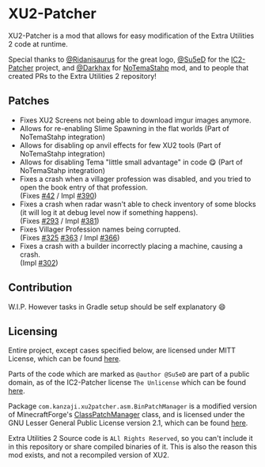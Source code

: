 # XU2-Patcher
XU2-Patcher is a mod that allows for easy modification of the Extra Utilities 2 code at runtime.

Special thanks to [@Ridanisaurus](https://github.com/Ridanisaurus) for the great logo, [@Su5eD](https://github.com/Su5eD/) for the [IC2-Patcher](https://github.com/Su5eD/IC2-Patcher/) project, and [@Darkhax](https://github.com/Darkhax) for [NoTemaStahp](https://github.com/Darkhax-Minecraft/NoTemaStahp) mod, and to people that created PRs to the Extra Utilities 2 repository!

## Patches
- Fixes XU2 Screens not being able to download imgur images anymore.
- Allows for re-enabling Slime Spawning in the flat worlds (Part of NoTemaStahp integration)
- Allows for disabling op anvil effects for few XU2 tools (Part of NoTemaStahp integration)
- Allows for disabling Tema "little small advantage" in code 😋 (Part of NoTemaStahp integration)
- Fixes a crash when a villager profession was disabled, and you tried to open the book entry of that profession.
  <br>(Fixes [#42](https://github.com/rwtema/Extra-Utilities-2-Source/issues/42) / Impl [#390](https://github.com/rwtema/Extra-Utilities-2-Source/pull/390))
- Fixes a crash when radar wasn't able to check inventory of some blocks (it will log it at debug level now if something happens).
  <br>(Fixes [#293](https://github.com/rwtema/Extra-Utilities-2-Source/issues/293) / Impl [#381](https://github.com/rwtema/Extra-Utilities-2-Source/pull/381))
- Fixes Villager Profession names being corrupted.
  <br>(Fixes [#325](https://github.com/rwtema/Extra-Utilities-2-Source/issues/325) [#363](https://github.com/rwtema/Extra-Utilities-2-Source/issues/363) / Impl [#366](https://github.com/rwtema/Extra-Utilities-2-Source/pull/366))
- Fixes a crash with a builder incorrectly placing a machine, causing a crash.
  <br>(Impl [#302](https://github.com/rwtema/Extra-Utilities-2-Source/pull/302))

## Contribution
W.I.P. However tasks in Gradle setup should be self explanatory 😄

## Licensing
Entire project, except cases specified below, are licensed under MITT License, which can be found [here](https://github.com/Kanzaji/XU2-Patcher/blob/master/LICENSE).

Parts of the code which are marked as `@author @Su5eD` are part of a public domain, as of the IC2-Patcher license `The Unlicense` which can be found [here](https://github.com/Su5eD/IC2-Patcher/blob/master/LICENSE).

Package `com.kanzaji.xu2patcher.asm.BinPatchManager` is a modified version of MinecraftForge's [ClassPatchManager](https://github.com/MinecraftForge/MinecraftForge/blob/1.12.x/src/main/java/net/minecraftforge/fml/common/patcher/ClassPatchManager.java) class, and is licensed under the GNU Lesser General Public License version 2.1, which can be found [here](https://github.com/MinecraftForge/MinecraftForge/blob/1.12.x/LICENSE.txt).

Extra Utilities 2 Source code is `ALl Rights Reserved`, so you can't include it in this repository or share compiled binaries of it. This is also the reason this mod exists, and not a recompiled version of XU2.
